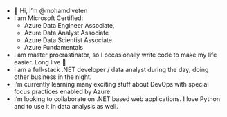 - 👋 Hi, I’m @mohamdiveten
- I am Microsoft Certified:
  - Azure Data Engineer Associate,
  - Azure Data Analyst Associate
  - Azure Data Scientist Associate 
  - Azure Fundamentals
- I am master procrastinator, so I occasionally write code to make my life easier. Long live 🐍
- I am a full-stack .NET developer / data analyst during the day; doing other business in the night.
- I’m currently learning many exciting stuff about DevOps with special focus practices enabled by Azure.
- I’m looking to collaborate on .NET based web applications. I love Python and to use it in data analysis as well.
